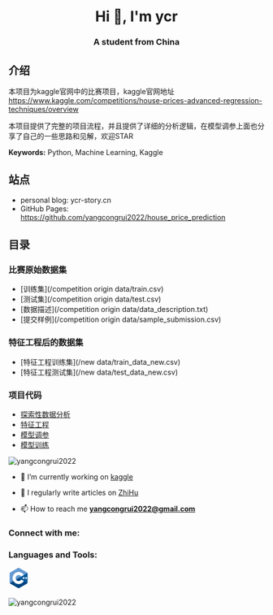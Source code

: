 <h1 align="center">Hi 👋, I'm ycr</h1>
<h3 align="center">A student from China</h3>

## 介绍

本项目为kaggle官网中的比赛项目，kaggle官网地址<https://www.kaggle.com/competitions/house-prices-advanced-regression-techniques/overview>

本项目提供了完整的项目流程，并且提供了详细的分析逻辑，在模型调参上面也分享了自己的一些思路和见解，欢迎STAR

**Keywords:** Python, Machine Learning, Kaggle

## 站点

-   personal blog: ycr-story.cn
-   GitHub Pages: https://github.com/yangcongrui2022/house_price_prediction

## 目录
### 比赛原始数据集
-   [训练集](/competition origin data/train.csv)
-   [测试集](/competition origin data/test.csv)
-   [数据描述](/competition origin data/data_description.txt)
-   [提交样例](/competition origin data/sample_submission.csv)

### 特征工程后的数据集
-   [特征工程训练集](/new data/train_data_new.csv)
-   [特征工程测试集](/new data/test_data_new.csv)

### 项目代码
-   [探索性数据分析](探索性数据分析.ipynb)
-   [特征工程](特征工程.ipynb)
-   [模型调参](模型调参.ipynb)
-   [模型训练](模型训练.ipynb)

<p align="left"> <img src="https://komarev.com/ghpvc/?username=yangcongrui2022&label=Profile%20views&color=0e75b6&style=flat" alt="yangcongrui2022" /> </p>

- 🔭 I’m currently working on [kaggle](https://github.com/yangcongrui2022/leetcode_note)

- 📝 I regularly write articles on [ZhiHu](https://www.zhihu.com/people/ycr-84)

- 📫 How to reach me **yangcongrui2022@gmail.com**

<h3 align="left">Connect with me:</h3>
<p align="left">
</p>

<h3 align="left">Languages and Tools:</h3>
<p align="left"> <a href="https://www.w3schools.com/cpp/" target="_blank" rel="noreferrer"> <img src="https://raw.githubusercontent.com/devicons/devicon/master/icons/cplusplus/cplusplus-original.svg" alt="cplusplus" width="40" height="40"/> </a> </p>

<p><img align="center" src="https://github-readme-streak-stats.herokuapp.com/?user=yangcongrui2022&" alt="yangcongrui2022" /></p>
